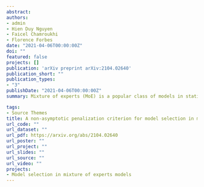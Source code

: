 ```yaml
---
abstract: 
authors:
- admin
- Hien Duy Nguyen
- Faicel Chamroukhi
- Florence Forbes
date: "2021-04-06T00:00:00Z"
doi: ""
featured: false
projects: []
publication: 'arXiv preprint arXiv:2104.02640'
publication_short: ""
publication_types:
- "3"
publishDate: "2021-04-06T00:00:00Z"
summary: Mixture of experts (MoE) is a popular class of models in statistics and machine learning that has sustained attention over the years, due to its flexibility and effectiveness. We consider the Gaussian-gated localized MoE (GLoME) regression model for modeling heterogeneous data. This model poses challenging questions with respect to the statistical estimation and model selection problems, including feature selection, both from the computational and theoretical points of view. We study the problem of estimating the number of components of the GLoME model, in a penalized maximum likelihood estimation framework. We provide a lower bound on the penalty that ensures a weak oracle inequality is satisfied by our estimator. To support our theoretical result, we perform numerical experiments on simulated and real data, which illustrate the performance of our finite-sample oracle inequality.

tags:
- Source Themes
title: A non-asymptotic penalization criterion for model selection in mixture of experts models
url_code: ""
url_dataset: ""
url_pdf: https://arxiv.org/abs/2104.02640
url_poster: ""
url_project: ""
url_slides: ""
url_source: ""
url_video: ""
projects:
- Model selection in mixture of experts models
---
```




